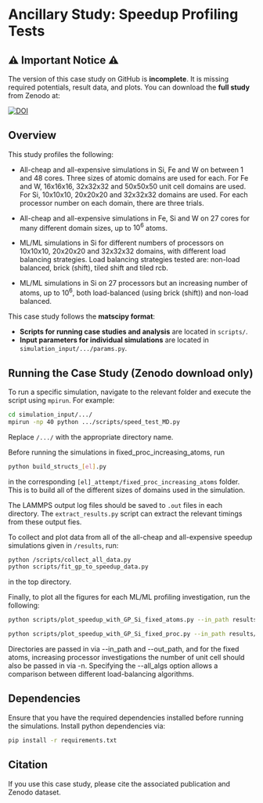 # Ancillary Study: Speedup Profiling Tests

## ⚠️ Important Notice ⚠️
The version of this case study on GitHub is **incomplete**. It is missing required potentials, result data, and plots. You can download the **full study** from Zenodo at:

[![DOI](https://zenodo.org/badge/DOI/10.5281/zenodo.14920348.svg)](https://doi.org/10.5281/zenodo.14920348)

## Overview
This study profiles the following:

- All-cheap and all-expensive simulations in Si, Fe and W on between 1 and 48 cores. Three sizes of atomic domains are used for each. For Fe and W, 16x16x16, 32x32x32 and 50x50x50 unit cell domains are used. For Si, 10x10x10, 20x20x20 and 32x32x32 domains are used. For each processor number on each domain, there are three trials. 

- All-cheap and all-expensive simulations in Fe, Si and W on 27 cores for many different domain sizes, up to $10^{6}$ atoms. 

- ML/ML simulations in Si for different numbers of processors on 10x10x10, 20x20x20 and 32x32x32 domains, with different load balancing strategies. Load balancing strategies tested are: non-load balanced, brick (shift), tiled shift and tiled rcb.

- ML/ML simulations in Si on 27 processors but an increasing number of atoms, up to $10^{6}$, both load-balanced (using brick (shift)) and non-load balanced.


This case study follows the **matscipy format**:
- **Scripts for running case studies and analysis** are located in `scripts/`.
- **Input parameters for individual simulations** are located in `simulation_input/.../params.py`.

## Running the Case Study (**Zenodo download only**)
To run a specific simulation, navigate to the relevant folder and execute the script using `mpirun`. For example:

```bash
cd simulation_input/.../
mpirun -np 40 python .../scripts/speed_test_MD.py
```

Replace `/.../` with the appropriate directory name.

Before running the simulations in fixed_proc_increasing_atoms, run 
```bash
python build_structs_[el].py
```
in the corresponding `[el]_attempt/fixed_proc_increasing_atoms` folder. This is to build all of the different sizes of domains used in the simulation.

The LAMMPS output log files should be saved to `.out` files in each directory. The `extract_results.py` script can extract the relevant timings from these output fies. 

To collect and plot data from all of the all-cheap and all-expensive speedup simulations given in `/results`, run:
```bash
python /scripts/collect_all_data.py
python scripts/fit_gp_to_speedup_data.py
```
in the top directory.

Finally, to plot all the figures for each ML/ML profiling investigation, run the following:
```bash
python scripts/plot_speedup_with_GP_Si_fixed_atoms.py --in_path results/Si_attempt/fixed_atoms_increasing_prc/n\=10/trial_1/ --out_path plots/ -n 10 --all_algs
```
```bash
python scripts/plot_speedup_with_GP_Si_fixed_proc.py --in_path results/Si_attempt/fixed_proc_increasing_atoms/ --out_path plots/
```
Directories are passed in via --in_path and --out_path, and for the fixed atoms, increasing processor investigations the number of unit cell should also be passed in via -n. Specifying the --all_algs option allows a comparison between different load-balancing algorithms.

## Dependencies
Ensure that you have the required dependencies installed before running the simulations. Install python dependencies via:

```bash
pip install -r requirements.txt
```

## Citation
If you use this case study, please cite the associated publication and Zenodo dataset.
